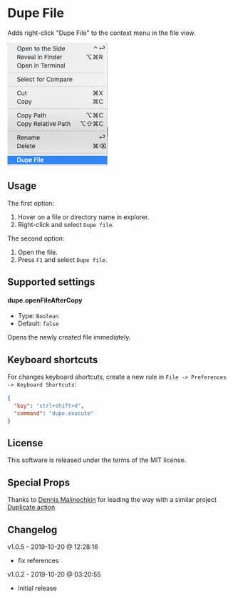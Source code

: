 # Dupe File

Adds right-click "Dupe File" to the context menu in the file view.

![context menu screenshot](ss-context-menu.png)

## Usage

The first option:

  1. Hover on a file or directory name in explorer.
  2. Right-click and select `Dupe file`.

The second option:

  1. Open the file.
  2. Press `F1` and select `Dupe file`.


## Supported settings

#### dupe.openFileAfterCopy

  * Type: `Boolean`
  * Default: `false`

Opens the newly created file immediately.

## Keyboard shortcuts

For changes keyboard shortcuts, create a new rule in `File -> Preferences -> Keyboard Shortcuts`:

```json
{
  "key": "ctrl+shift+d",
  "command": "dupe.execute"
}
```


## License

This software is released under the terms of the MIT license.

## Special Props

Thanks to [Dennis Malinochkin](https://mrmlnc.com/) for leading the way with a similar project [Duplicate action](https://github.com/mrmlnc/vscode-duplicate/)

## Changelog

v1.0.5 - 2019-10-20 @ 12:28:16
- fix references

v1.0.2 - 2019-10-20 @ 03:20:55
- initial release
